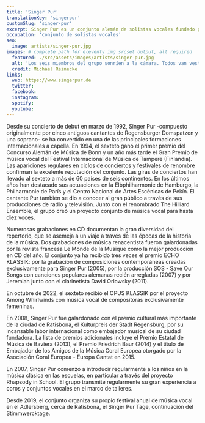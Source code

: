 ```yaml
---
title: 'Singer Pur'
translationKey: 'singerpur'
customSlug: 'singer-pur'
excerpt: Singer Pur es un conjunto alemán de solistas vocales fundado por cinco antiguos Regensburger Domspatzen. Está formado por cinco hombres y una mujer.
occupation: 'conjunto de solistas vocales'
seo:
  image: artists/singer-pur.jpg
images: # complete path for eleventy img srcset output, alt required
  featured: ./src/assets/images/artists/singer-pur.jpg
  alt: 'Los seis miembros del grupo sonríen a la cámara. Todos van vestidos de azul, con una mujer al frente. Los demás son hombres. '
  credit: Michael Reinecke
links:
  web: https://www.singerpur.de
  twitter:
  facebook:
  instagram:
  spotify:
  youtube:
---
```


Desde su concierto de debut en marzo de 1992, Singer Pur -compuesto originalmente por cinco antiguos cantantes de Regensburger Domspatzen y una soprano- se ha convertido en una de las principales formaciones internacionales a capella. En 1994, el sexteto ganó el primer premio del Concurso Alemán de Música de Bonn y un año más tarde el Gran Premio de música vocal del Festival Internacional de Música de Tampere (Finlandia). Las apariciones regulares en ciclos de conciertos y festivales de renombre confirman la excelente reputación del conjunto. Las giras de conciertos han llevado al sexteto a más de 60 países de seis continentes. En los últimos años han destacado sus actuaciones en la Elbphilharmonie de Hamburgo, la Philharmonie de París y el Centro Nacional de Artes Escénicas de Pekín. El cantante Pur también se dio a conocer al gran público a través de sus producciones de radio y televisión. Junto con el renombrado The Hilliard Ensemble, el grupo creó un proyecto conjunto de música vocal para hasta diez voces.

Numerosas grabaciones en CD documentan la gran diversidad del repertorio, que se asemeja a un viaje a través de las épocas de la historia de la música. Dos grabaciones de música renacentista fueron galardonadas por la revista francesa Le Monde de la Musique como la mejor producción en CD del año. El conjunto ya ha recibido tres veces el premio ECHO KLASSIK: por la grabación de composiciones contemporáneas creadas exclusivamente para Singer Pur (2005), por la producción SOS - Save Our Songs con canciones populares alemanas recién arregladas (2007) y por Jeremiah junto con el clarinetista David Orlowsky (2011).

En octubre de 2022, el sexteto recibió el OPUS KLASSIK por el proyecto Among Whirlwinds con música vocal de compositoras exclusivamente femeninas.

En 2008, Singer Pur fue galardonado con el premio cultural más importante de la ciudad de Ratisbona, el Kulturpreis der Stadt Regensburg, por su incansable labor internacional como embajador musical de su ciudad fundadora. La lista de premios adicionales incluye el Premio Estatal de Música de Baviera (2013), el Premio Friedrich Baur (2014) y el título de Embajador de los Amigos de la Música Coral Europea otorgado por la Asociación Coral Europea - Europa Cantat en 2015.

En 2007, Singer Pur comenzó a introducir regularmente a los niños en la música clásica en las escuelas, en particular a través del proyecto Rhapsody in School. El grupo transmite regularmente su gran experiencia a coros y conjuntos vocales en el marco de talleres.

Desde 2019, el conjunto organiza su propio festival anual de música vocal en el Adlersberg, cerca de Ratisbona, el Singer Pur Tage, continuación del Stimmwercktage.
